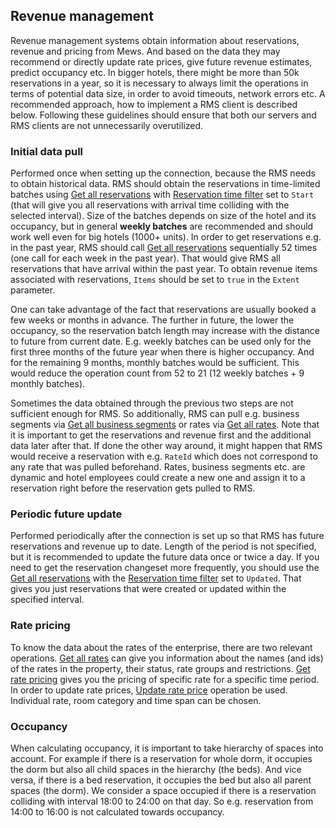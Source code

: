 ## Revenue management

Revenue management systems obtain information about reservations, revenue and pricing from Mews. And based on the data they may recommend or directly update rate prices, give future revenue estimates, predict occupancy etc. In bigger hotels, there might be more than 50k reservations in a year, so it is necessary to always limit the operations in terms of potential data size, in order to avoid timeouts, network errors etc. A recommended approach, how to implement a RMS client is described below. Following these guidelines should ensure that both our servers and RMS clients are not unnecessarily overutilized.

### Initial data pull

Performed once when setting up the connection, because the RMS needs to obtain historical data. RMS should obtain the reservations in time-limited batches using [Get all reservations](operations/reservations.md#get-all-reservations) with [Reservation time filter](operations/reservations.md#reservation-time-filter) set to `Start` \(that will give you all reservations with arrival time colliding with the selected interval\). Size of the batches depends on size of the hotel and its occupancy, but in general **weekly batches** are recommended and should work well even for big hotels \(1000+ units\). In order to get reservations e.g. in the past year, RMS should call [Get all reservations](operations/reservations.md#get-all-reservations) sequentially 52 times \(one call for each week in the past year\). That would give RMS all reservations that have arrival within the past year. To obtain revenue items associated with reservations, `Items` should be set to `true` in the `Extent` parameter.

One can take advantage of the fact that reservations are usually booked a few weeks or months in advance. The further in future, the lower the occupancy, so the reservation batch length may increase with the distance to future from current date. E.g. weekly batches can be used only for the first three months of the future year when there is higher occupancy. And for the remaining 9 months, monthly batches would be sufficient. This would reduce the operation count from 52 to 21 \(12 weekly batches + 9 monthly batches\).

Sometimes the data obtained through the previous two steps are not sufficient enough for RMS. So additionally, RMS can pull e.g. business segments via [Get all business segments](operations/services.md#get-all-business-segments) or rates via [Get all rates](operations/services.md#get-all-rates). Note that it is important to get the reservations and revenue first and the additional data later after that. If done the other way around, it might happen that RMS would receive a reservation with e.g. `RateId` which does not correspond to any rate that was pulled beforehand. Rates, business segments etc. are dynamic and hotel employees could create a new one and assign it to a reservation right before the reservation gets pulled to RMS.

### Periodic future update

Performed periodically after the connection is set up so that RMS has future reservations and revenue up to date. Length of the period is not specified, but it is recommended to update the future data once or twice a day. If you need to get the reservation changeset more frequently, you should use the [Get all reservations](operations/reservations.md#get-all-reservations) with the [Reservation time filter](operations/reservations.md#reservation-time-filter) set to `Updated`. That gives you just reservations that were created or updated within the specified interval.

### Rate pricing

To know the data about the rates of the enterprise, there are two relevant operations. [Get all rates](operations/services.md#get-all-rates) can give you information about the names \(and ids\) of the rates in the property, their status, rate groups and restrictions. [Get rate pricing](operations/services.md#get-rate-pricing) gives you the pricing of specific rate for a specific time period. In order to update rate prices, [Update rate price](operations/services.md#update-rate-price) operation be used. Individual rate, room category and time span can be chosen.

### Occupancy

When calculating occupancy, it is important to take hierarchy of spaces into account. For example if there is a reservation for whole dorm, it occupies the dorm but also all child spaces in the hierarchy \(the beds\). And vice versa, if there is a bed reservation, it occupies the bed but also all parent spaces \(the dorm\). We consider a space occupied if there is a reservation colliding with interval 18:00 to 24:00 on that day. So e.g. reservation from 14:00 to 16:00 is not calculated towards occupancy.
